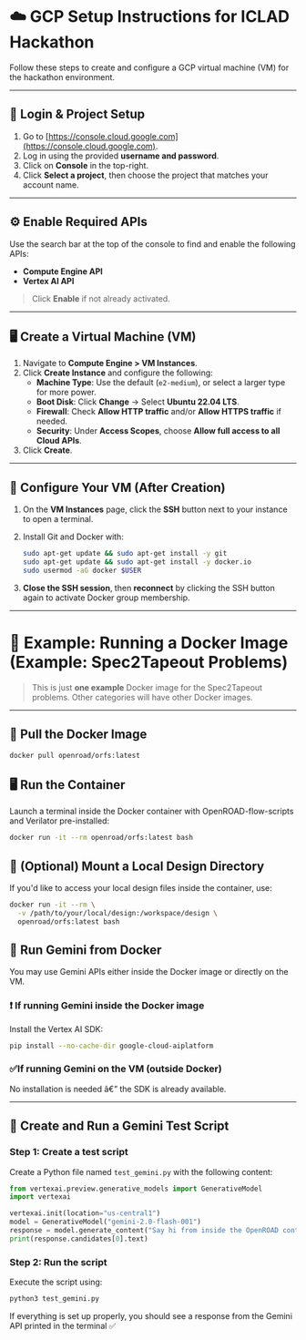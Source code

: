 
# ☁️ GCP Setup Instructions for ICLAD Hackathon

Follow these steps to create and configure a GCP virtual machine (VM) for the hackathon environment.

---

## 🔐 Login & Project Setup

1. Go to [https://console.cloud.google.com](https://console.cloud.google.com).
2. Log in using the provided **username and password**.
3. Click on **Console** in the top-right.
4. Click **Select a project**, then choose the project that matches your account name.

---

## ⚙️ Enable Required APIs

Use the search bar at the top of the console to find and enable the following APIs:

- **Compute Engine API**
- **Vertex AI API**

> Click **Enable** if not already activated.

---

## 🖥️ Create a Virtual Machine (VM)

1. Navigate to **Compute Engine > VM Instances**.
2. Click **Create Instance** and configure the following:
   - **Machine Type**: Use the default (`e2-medium`), or select a larger type for more power.
   - **Boot Disk**: Click **Change** → Select **Ubuntu 22.04 LTS**.
   - **Firewall**: Check **Allow HTTP traffic** and/or **Allow HTTPS traffic** if needed.
   - **Security**: Under **Access Scopes**, choose **Allow full access to all Cloud APIs**.
3. Click **Create**.

---

## 🔧 Configure Your VM (After Creation)

1. On the **VM Instances** page, click the **SSH** button next to your instance to open a terminal.
2. Install Git and Docker with:

    ```bash
    sudo apt-get update && sudo apt-get install -y git
    sudo apt-get update && sudo apt-get install -y docker.io
    sudo usermod -aG docker $USER
    ```

3. **Close the SSH session**, then **reconnect** by clicking the SSH button again to activate Docker group membership.

---

# 🧪 Example: Running a Docker Image (Example: Spec2Tapeout Problems)

> This is just **one example** Docker image for the Spec2Tapeout problems. Other categories will have other Docker images.

---

## 🐳 Pull the Docker Image

```bash
docker pull openroad/orfs:latest
```
## 🖥️ Run the Container

Launch a terminal inside the Docker container with OpenROAD-flow-scripts and Verilator pre-installed:

```bash
docker run -it --rm openroad/orfs:latest bash
```

## 📁 (Optional) Mount a Local Design Directory

If you'd like to access your local design files inside the container, use:

```bash
docker run -it --rm \
  -v /path/to/your/local/design:/workspace/design \
  openroad/orfs:latest bash
```


## 🤖 Run Gemini from Docker 

You may use Gemini APIs either inside the Docker image or directly on the VM.

### ❗️ If running Gemini inside the Docker image  
Install the Vertex AI SDK:

```bash
pip install --no-cache-dir google-cloud-aiplatform
```

### ✅If running Gemini on the VM (outside Docker)  
No installation is needed â€” the SDK is already available.

---

## 🧪 Create and Run a Gemini Test Script

### Step 1: Create a test script  
Create a Python file named `test_gemini.py` with the following content:

```python
from vertexai.preview.generative_models import GenerativeModel
import vertexai

vertexai.init(location="us-central1")
model = GenerativeModel("gemini-2.0-flash-001")
response = model.generate_content("Say hi from inside the OpenROAD container!")
print(response.candidates[0].text)
```

### Step 2: Run the script  
Execute the script using:

```bash
python3 test_gemini.py
```

If everything is set up properly, you should see a response from the Gemini API printed in the terminal  ✅
